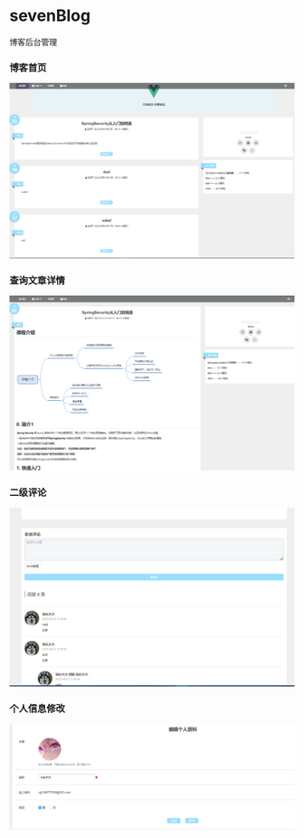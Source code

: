 # sevenBlog
博客后台管理
### 博客首页

![image-20230622110638396](img/image-20230622110638396.png)

### 查询文章详情

![image-20230622110812070](img/image-20230622110812070.png)

### 二级评论

![image-20230622110948857](img/image-20230622110948857.png)

### 个人信息修改

![image-20230622111019586](img/image-20230622111019586.png)
